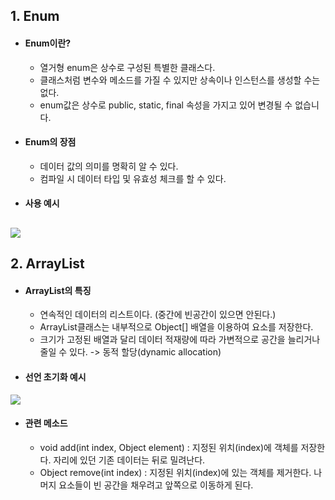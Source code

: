 ## 1. Enum
- #### Enum이란?
	- 열거형 enum은 상수로 구성된 특별한 클래스다. 
	- 클래스처럼 변수와 메소드를 가질 수 있지만 상속이나 인스턴스를 생성할 수는 없다.
	- enum값은 상수로 public, static, final 속성을 가지고 있어 변경될 수 없습니다.
- #### Enum의 장점
	- 데이터 값의 의미를 명확히 알 수 있다.
	- 컴파일 시 데이터 타입 및 유효성 체크를 할 수 있다.
- #### 사용 예시
![](enum1%201.jpg)
---
## 2. ArrayList
- #### ArrayList의 특징
	- 연속적인 데이터의 리스트이다. (중간에 빈공간이 있으면 안된다.)
	- ArrayList클래스는 내부적으로 Object[] 배열을 이용하여 요소를 저장한다.
	- 크기가 고정된 배열과 달리 데이터 적재량에 따라 가변적으로 공간을 늘리거나 줄일 수 있다. -> 동적 할당(dynamic allocation)
- #### 선언 초기화 예시
![](arraylist1.jpg)
- #### 관련 메소드
	- void add(int index, Object element) : 지정된 위치(index)에 객체를 저장한다. 자리에 있던 기존 데이터는 뒤로 밀려난다.
	- Object remove(int index) : 지정된 위치(index)에 있는 객체를 제거한다. 나머지 요소들이 빈 공간을 채우려고 앞쪽으로 이동하게 된다.